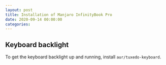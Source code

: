 ```yaml
---
layout: post
title: Installation of Manjaro InfinityBook Pro
date: 2020-09-14 00:00:00
categories: 
---
```


## Keyboard backlight

To get the keyboard backlight up and running, install `aur/tuxedo-keyboard`.
